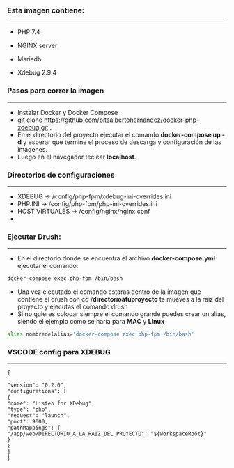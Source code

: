### Esta imagen contiene:
------------ 
* PHP 7.4

* NGINX server

* Mariadb

* Xdebug 2.9.4

### Pasos para correr la imagen 
------------   
- Instalar Docker y Docker Compose  
- git clone https://github.com/bitsalbertohernandez/docker-php-xdebug.git .
- En el directorio del proyecto ejecutar el comando **docker-compose up -d** y esperar que termine el proceso de descarga y configuración de las imagenes.
- Luego en el navegador teclear **localhost**.

### Directorios de configuraciones
------------
- XDEBUG -> /config/php-fpm/xdebug-ini-overrides.ini
- PHP.INI -> /config/php-fpm/php-ini-overrides.ini
- HOST VIRTUALES -> /config/nginx/nginx.conf  
- 
###  Ejecutar Drush:
------------
- En el directorio donde se encuentra el archivo **docker-compose.yml** ejecutar el comando:
```sh
docker-compose exec php-fpm /bin/bash
```
- Una vez ejecutado el comando estaras dentro de la imagen que contiene el drush con cd /**directorioatuproyecto**  te mueves a la raíz del proyecto y ejecutas el comando drush
- Si no quieres colocar siempre el comando grande puedes crear un alias, siendo el ejemplo como se haría para **MAC** y **Linux**
```sh
alias nombredelalias='docker-compose exec php-fpm /bin/bash'
``` 
### VSCODE config para XDEBUG  
------------
```
{

"version": "0.2.0",
"configurations": [
{
"name": "Listen for XDebug",
"type": "php",
"request": "launch",
"port": 9000,
"pathMappings": {
"/app/web/DIRECTORIO_A_LA_RAIZ_DEL_PROYECTO": "${workspaceRoot}"
}
}
]
}
```
